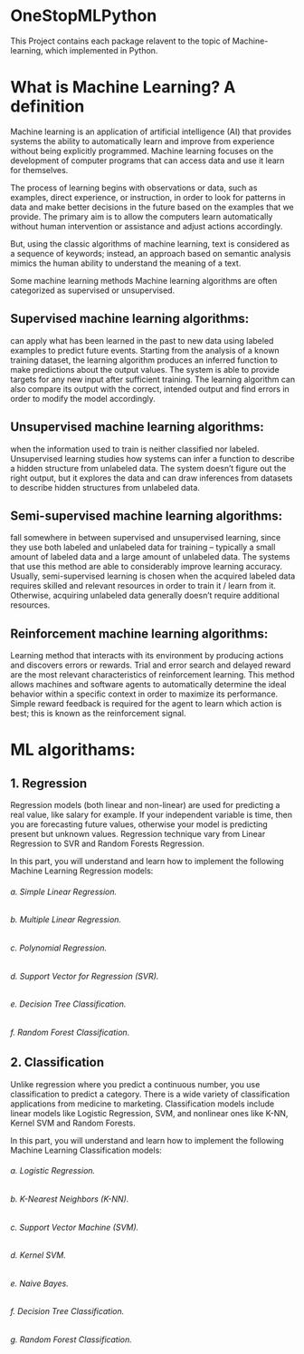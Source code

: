 # OneStopMLPython
This Project contains each package relavent to the topic of Machine-learning, which implemented in Python.

# What is Machine Learning? A definition
Machine learning is an application of artificial intelligence (AI) that provides systems the ability to automatically learn and improve from experience without being explicitly programmed. Machine learning focuses on the development of computer programs that can access data and use it learn for themselves.

The process of learning begins with observations or data, such as examples, direct experience, or instruction, in order to look for patterns in data and make better decisions in the future based on the examples that we provide. The primary aim is to allow the computers learn automatically without human intervention or assistance and adjust actions accordingly.

But, using the classic algorithms of machine learning, text is considered as a sequence of keywords; instead, an approach based on semantic analysis mimics the human ability to understand the meaning of a text.

Some machine learning methods
Machine learning algorithms are often categorized as supervised or unsupervised.

## Supervised machine learning algorithms:
  can apply what has been learned in the past to new data using labeled examples to predict future events. Starting from the analysis of a known training dataset, the learning algorithm produces an inferred function to make predictions about the output values. The system is able to provide targets for any new input after sufficient training. The learning algorithm can also compare its output with the correct, intended output and find errors in order to modify the model accordingly.
## Unsupervised machine learning algorithms:
  when the information used to train is neither classified nor labeled. Unsupervised learning studies how systems can infer a function to describe a hidden structure from unlabeled data. The system doesn’t figure out the right output, but it explores the data and can draw inferences from datasets to describe hidden structures from unlabeled data.
## Semi-supervised machine learning algorithms:
  fall somewhere in between supervised and unsupervised learning, since they use both labeled and unlabeled data for training – typically a small amount of labeled data and a large amount of unlabeled data. The systems that use this method are able to considerably improve learning accuracy. Usually, semi-supervised learning is chosen when the acquired labeled data requires skilled and relevant resources in order to train it / learn from it. Otherwise, acquiring unlabeled data generally doesn’t require additional resources.
## Reinforcement machine learning algorithms:
  Learning method that interacts with its environment by producing actions and discovers errors or rewards. Trial and error search and delayed reward are the most relevant characteristics of reinforcement learning. This method allows machines and software agents to automatically determine the ideal behavior within a specific context in order to maximize its performance. Simple reward feedback is required for the agent to learn which action is best; this is known as the reinforcement signal.
  
# ML algorithams:
## 1. Regression 
  Regression models (both linear and non-linear) are used for predicting a real value, like salary for example. If your independent variable is time, then you are forecasting future values, otherwise your model is predicting present but unknown values. Regression technique vary from Linear Regression to SVR and Random Forests Regression.

In this part, you will understand and learn how to implement the following Machine Learning Regression models:
  ###### a.  Simple Linear Regression.
  ###### b.  Multiple Linear Regression.
  ###### c.  Polynomial Regression.
  ###### d.  Support Vector for Regression (SVR).
  ###### e.  Decision Tree Classification.
  ###### f.  Random Forest Classification.
  
## 2. Classification
  Unlike regression where you predict a continuous number, you use classification to predict a category. There is a wide variety of classification applications from medicine to marketing. Classification models include linear models like Logistic Regression, SVM, and nonlinear ones like K-NN, Kernel SVM and Random Forests.

In this part, you will understand and learn how to implement the following Machine Learning Classification models:
  ###### a.  Logistic Regression.
  ###### b.  K-Nearest Neighbors (K-NN).
  ###### c.  Support Vector Machine (SVM).
  ###### d.  Kernel SVM.
  ###### e.  Naive Bayes.
  ###### f.  Decision Tree Classification.
  ###### g.  Random Forest Classification.




